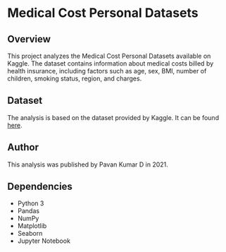 # Medical Cost Personal Datasets 

## Overview
This project analyzes the Medical Cost Personal Datasets available on Kaggle. The dataset contains information about medical costs billed by health insurance, including factors such as age, sex, BMI, number of children, smoking status, region, and charges.

## Dataset
The analysis is based on the dataset provided by Kaggle. It can be found [here](https://www.kaggle.com/code/mragpavank/medical-cost-personal-datasets/notebook).

## Author
This analysis was published by Pavan Kumar D in 2021.

## Dependencies
- Python 3
- Pandas
- NumPy
- Matplotlib
- Seaborn
- Jupyter Notebook

